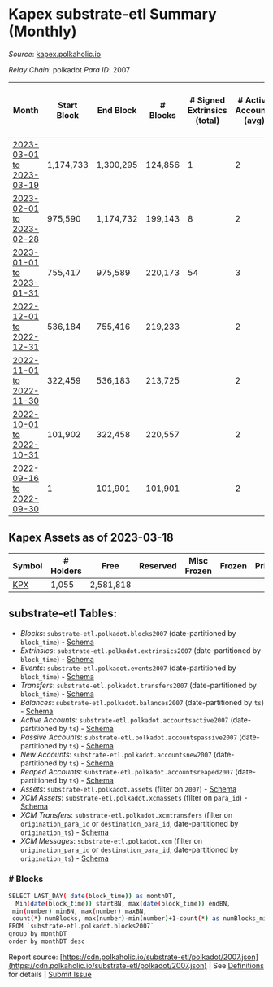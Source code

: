 # Kapex substrate-etl Summary (Monthly)

_Source_: [kapex.polkaholic.io](https://kapex.polkaholic.io)

*Relay Chain*: polkadot
*Para ID*: 2007



| Month | Start Block | End Block | # Blocks | # Signed Extrinsics (total) | # Active Accounts (avg) | # Addresses with Balances (max) | Issues |
| ----- | ----------- | --------- | -------- | --------------------------- | ----------------------- | ------------------------------- | ------ |
| [2023-03-01 to 2023-03-19](/polkadot/2007-kapex/2023-03-31.md) | 1,174,733 | 1,300,295 | 124,856 | 1 | 2 | 1,055 | - 707 (0.56%) |   
| [2023-02-01 to 2023-02-28](/polkadot/2007-kapex/2023-02-28.md) | 975,590 | 1,174,732 | 199,143 | 8 | 2 | 1,054 | -   |   
| [2023-01-01 to 2023-01-31](/polkadot/2007-kapex/2023-01-31.md) | 755,417 | 975,589 | 220,173 | 54 | 3 | 1,052 | -   |   
| [2022-12-01 to 2022-12-31](/polkadot/2007-kapex/2022-12-31.md) | 536,184 | 755,416 | 219,233 |  | 2 | 3 | -   |   
| [2022-11-01 to 2022-11-30](/polkadot/2007-kapex/2022-11-30.md) | 322,459 | 536,183 | 213,725 |  | 2 | 3 | -   |   
| [2022-10-01 to 2022-10-31](/polkadot/2007-kapex/2022-10-31.md) | 101,902 | 322,458 | 220,557 |  | 2 | 3 | -   |   
| [2022-09-16 to 2022-09-30](/polkadot/2007-kapex/2022-09-30.md) | 1 | 101,901 | 101,901 |  | 2 | 3 | -   |   

## Kapex Assets as of 2023-03-18



| Symbol | # Holders | Free | Reserved | Misc Frozen | Frozen | Price | AssetID | 
| ----- | --------- | ---- | -------- | ----------- | ------ | ----- | --- |
| [KPX](/polkadot/assets/KPX) | 1,055 | 2,581,818  |   |    |   |  |   `{"Token":"KPX"}` | 

## substrate-etl Tables:

* _Blocks_: `substrate-etl.polkadot.blocks2007` (date-partitioned by `block_time`) - [Schema](/schema/balances.json)
* _Extrinsics_: `substrate-etl.polkadot.extrinsics2007` (date-partitioned by `block_time`) - [Schema](/schema/extrinsics.json)
* _Events_: `substrate-etl.polkadot.events2007` (date-partitioned by `block_time`) - [Schema](/schema/events.json)
* _Transfers_: `substrate-etl.polkadot.transfers2007` (date-partitioned by `block_time`) - [Schema](/schema/transfers.json)
* _Balances_: `substrate-etl.polkadot.balances2007` (date-partitioned by `ts`) - [Schema](/schema/balances.json)
* _Active Accounts_: `substrate-etl.polkadot.accountsactive2007` (date-partitioned by `ts`) - [Schema](/schema/accountsactive.json)
* _Passive Accounts_: `substrate-etl.polkadot.accountspassive2007` (date-partitioned by `ts`) - [Schema](/schema/accountspassive.json)
* _New Accounts_: `substrate-etl.polkadot.accountsnew2007` (date-partitioned by `ts`) - [Schema](/schema/accountsnew.json)
* _Reaped Accounts_: `substrate-etl.polkadot.accountsreaped2007` (date-partitioned by `ts`) - [Schema](/schema/accountsreaped.json)
* _Assets_: `substrate-etl.polkadot.assets` (filter on `2007`) - [Schema](/schema/assets.json)
* _XCM Assets_: `substrate-etl.polkadot.xcmassets` (filter on `para_id`) - [Schema](/schema/xcmassets.json)
* _XCM Transfers_: `substrate-etl.polkadot.xcmtransfers` (filter on `origination_para_id` or `destination_para_id`, date-partitioned by `origination_ts`) - [Schema](/schema/xcmtransfers.json)
* _XCM Messages_: `substrate-etl.polkadot.xcm` (filter on `origination_para_id` or `destination_para_id`, date-partitioned by `origination_ts`) - [Schema](/schema/xcm.json)

### # Blocks
```bash
SELECT LAST_DAY( date(block_time)) as monthDT,
  Min(date(block_time)) startBN, max(date(block_time)) endBN, 
 min(number) minBN, max(number) maxBN, 
 count(*) numBlocks, max(number)-min(number)+1-count(*) as numBlocks_missing 
FROM `substrate-etl.polkadot.blocks2007` 
group by monthDT 
order by monthDT desc
```


Report source: [https://cdn.polkaholic.io/substrate-etl/polkadot/2007.json](https://cdn.polkaholic.io/substrate-etl/polkadot/2007.json) | See [Definitions](/DEFINITIONS.md) for details | [Submit Issue](https://github.com/colorfulnotion/substrate-etl/issues)
